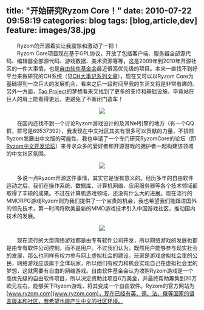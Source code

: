 title: "开始研究Ryzom Core！"
date: 2010-07-22 09:58:19
categories: blog
tags: [blog,article,dev]
feature: images/38.jpg
---
　　Ryzom的开源着实让我震惊和激动了一把！  
　　Ryzom Core项目现在基于GPL协议，开放了包括客户端、服务器全部源代码、编辑器全部源代码、游戏数据、美术资源等等，这是2009年到2010年开源社区的一件大事情，也是[自由软件基金会](http://www.fsf.org/)最近很高优先级的项目。本来一直找不到好平台来做研究的CH系统（见[CH大事记系列文章]()），现在又可以以Ryzom Core为基础得到一次巨大的发展机会，看来之后一段时间里我的生活又将是非常有趣的。另外一方面，[Tao Project]()的梦想看来又找到了更多的支持和基础设施，毕竟站在巨人的肩上能看得更远，更避免了不断闭门造车！  
<!--more-->  
<div style="text-align:center;"><img src="/images/38.jpg" style="vertical-align:middle;"/></div><div style="text-align:center;"></div>      

　　在国内还找不到一个讨论Ryzom游戏设计的及其Nel引擎的地方（有一个QQ群，群号是69537392），我发现在中文社区其实有很多可以贡献的力量，不排除Ryzom发展出中文版的可能性，我也申请了一个专门研究RyzomCore的论坛（即[Ryzom中文开发论坛](http://ryzomcn.5d6d.com/)）来寻求众多的爱好者和开源游戏的拥护者一起构建该领域的中文社区氛围。

<div style="text-align:center;"><img src="/images/37.jpg" style="vertical-align:middle;"/></div><div style="text-align:center;"></div>        

　　多说一点Ryzom开源这件事情，其实它是很有意义的。经历多年的自由软件运动之后，我们在操作系统、数据库、计算机网络、应用服务器等各个技术领域都取得了丰硕的成果。不过在计算机游戏领域，还没有什么大的进展。现在流行的MMORPG游戏Ryzom则为我们提供了一个宝贵的机会，我也希望我们能跟进国外的领先技术，第一时间将欧美最新的MMO游戏技术引入中国游戏社区，推动国内技术的发展。  
  
<div style="text-align:center;"><img src="/images/41.jpg" style="vertical-align:middle;"/></div><div style="text-align:center;"></div>          
  
　　现在流行的大型网络游戏都是由专有软件公司开发，所以网络游戏的发展也都是由专有软件公司控制，而不是用户。不过我们认为，既然用户能够参与现实社会的发展，那么也同样有权力参与网上虚拟社会的建设。玩家是游戏虚拟社会里的公民，网络游戏应该属于全体玩家，所以他们有权力和机会实现自己在虚拟社会里的梦想，这就需要有自由的网络游戏。自由软件基金会认为收购Ryzom游戏是一个高优先级的自由软件项目，所以决定资助此项目6万美金，并最终帮助筹集到20万欧元左右，能够买下Ryzom游戏，将其变成一个自由软件。Ryzom的官方网站为[www.ryzom.com](www.ryzom.com)，现在已经有英、德、法、俄等国家的语言版本和社区，我希望也能产生中文的社区环境。

